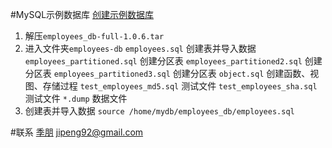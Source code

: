 #MySQL示例数据库
[创建示例数据库](https://launchpad.net/test-db/+milestone/1.0.6)
1. 解压`employees_db-full-1.0.6.tar`
2. 进入文件夹`employees-db`
`employees.sql` 创建表并导入数据
`employees_partitioned.sql` 创建分区表
`employees_partitioned2.sql` 创建分区表
`employees_partitioned3.sql` 创建分区表
`object.sql` 创建函数、视图、存储过程
`test_employees_md5.sql` 测试文件
`test_employees_sha.sql` 测试文件
`*.dump` 数据文件
3. 创建表并导入数据
`source /home/mydb/employees_db/employees.sql`

#联系
[季朋](www.jipeng.me)
jipeng92@gmail.com


